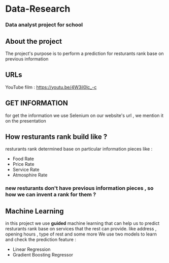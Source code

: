 # Data-Research
### Data analyst project for school
## About the project
The project's purpose is to perform a prediction for resturants rank base on previous information
## URLs
YouTube film :    https://youtu.be/4W3iI0lc_-c

## GET INFORMATION
for get the information we use Selenium on our website's url , we mention it on the presentation 

## How  resturants rank build like ?
 resturants rank determined base on particular information pieces like :
 * Food Rate
 * Price Rate
 * Service Rate
 * Atmosphire Rate
 
### new resturants don't have previous information pieces , so how we can invent a rank for them ?



## Machine Learning
in this project we use **guided** machine learning that can help us to predict resturants rank base on services that the rest can provide.
like address , opening hours , type of rest and some more
We use two models to learn and check the prediction feature :
* Linear Regression
* Gradient Boosting Regressor


